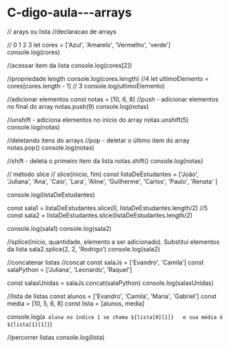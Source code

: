 # C-digo-aula---arrays
// arays ou lista
//declaracao de arrays
         
//             0         1          2         3
let cores = ['Azul', 'Amarelo', 'Vermelho', 'verde']
console.log(cores)

//acessar item da lista
console.log(cores[2])

//propriedade length
console.log(cores.length) //4
let ultimoElemento = cores[cores.length - 1] // 3
console.log(ultimoElemento)

//adicionar elementos
const notas = [10, 6, 8]
//push - adicionar elementos no final do array
notas.push(9)
console.log(notas)

//unshift - adiciona elementos no início do array
notas.unshift(5)
console.log(notas)

//deletando itens do arrays
//pop - deletar o último item do array
notas.pop()
console.log(notas)

//shift - deleta o primeiro item da lista
notas.shift()
console.log(notas)

// método slice
// slice(inicio, fim)
const listaDeEstudantes = ['João', 'Juliana', 'Ana', 'Caio', 'Lara',
    'Aline', 'Guilherme', 'Carlos', 'Paulo', 'Renata'
]

console.log(listaDeEstudantes)

const sala1 = listaDeEstudantes.slice(0, listaDeEstudantes.length/2) //5
const sala2 = listaDeEstudantes.slice(listaDeEstudantes.length/2)

console.log(sala1)
console.log(sala2)

//splice(inicio, quantidade, elemento a ser adicionado). Substitui elementos da lista
sala2.splice(2, 2, 'Rodrigo')
console.log(sala2)

//concatenar listas
//concat
const salaJs = ['Evandro', 'Camila']
const salaPython = ['Juliana', 'Leonardo', 'Raquel']

const salasUnidas = salaJs.concat(salaPython)
console.log(salasUnidas)

//lista de listas
const alunos = ['Evandro', 'Camila', 'Maria', 'Gabriel']
const media = [10, 5, 6, 8]
const lista = [alunos, media]

console.log(`A aluna no índice 1 se chama ${lista[0][1]}  
    e sua média é ${lista[1][1]}`)

//percorrer listas
console.log(lista)
